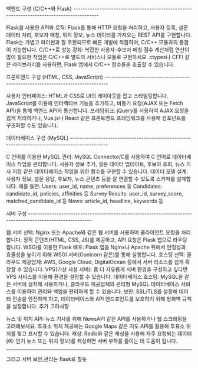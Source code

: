  백엔드 구성 (C/C++와 Flask) -----------------------------------------------------------------------------------------

  
Flask를 사용한 API와 로직: Flask를 통해 HTTP 요청을 처리하고, 사용자 등록, 설문 데이터 처리, 후보자 매칭, 위치 정보, 뉴스 데이터를 가져오는 REST API를 구현합니다. Flask는 가볍고 파이썬과 잘 호환되므로 빠른 개발에 적합하며, C/C++ 모듈과의 통합이 가능합니다.
C/C++로 성능 강화: 복잡한 사용자-후보자 매칭 점수 계산처럼 연산이 많이 필요한 작업은 C/C++로 별도의 서비스나 모듈로 구현하세요. ctypes나 CFFI 같은 라이브러리를 사용하면, Flask 앱에서 C/C++ 함수들을 호출할 수 있습니다.


 프론트엔드 구성 (HTML, CSS, JavaScript) -------------------------------------------------------------------------------


사용자 인터페이스: HTML과 CSS로 UI의 레이아웃을 잡고 스타일링합니다. JavaScript를 이용해 인터랙티브 기능을 추가하고, 비동기 요청(AJAX 또는 Fetch API)을 통해 백엔드 API와 통신합니다.
프레임워크: jQuery를 사용하여 AJAX 요청을 쉽게 처리하거나, Vue.js나 React 같은 프론트엔드 프레임워크를 사용해 컴포넌트를 구조화할 수도 있습니다.


 데이터베이스 구성 (MySQL) ----------------------------------------------------------------------------------------------


C 언어를 이용한 MySQL 관리: MySQL Connector/C를 사용하여 C 언어로 데이터베이스 작업을 관리합니다. 사용자 정보 추가, 설문 데이터 업데이트, 후보자 조회, 뉴스 기사 저장 같은 데이터베이스 작업을 위한 함수를 구현할 수 있습니다.
데이터 모델 설계: 사용자 정보, 설문 응답, 후보자, 뉴스 콘텐츠 등을 잘 연결할 수 있도록 스키마를 설계합니다. 예를 들면:
Users: user_id, name, preferences 등
Candidates: candidate_id, policies, affinities 등
Survey Results: user_id, survey_score, matched_candidate_id 등
News: article_id, headline, keywords 등


 서버 구성 ---------------------------------------------------------------------------------------------------------

   
웹 서버 선택: Nginx 또는 Apache와 같은 웹 서버를 사용하여 클라이언트 요청을 처리합니다. 정적 콘텐츠(HTML, CSS, JS)를 제공하고, API 요청은 Flask 앱으로 라우팅합니다.
WSGI를 이용한 Flask 배포: Flask 앱을 Nginx나 Apache 뒤에서 안정성과 효율성을 높이기 위해 WSGI 서버(Gunicorn 같은)를 통해 실행합니다.
호스팅 선택:
클라우드 제공업체: AWS, Google Cloud, DigitalOcean 등에서 서버 리소스를 쉽게 확장할 수 있습니다.
VPS(가상 사설 서버): 좀 더 자유롭게 서버 환경을 구성하고 싶다면 VPS 서비스를 이용해 환경을 설정할 수 있습니다.
데이터베이스 호스팅: MySQL을 같은 서버에 설치해 사용하거나, 클라우드 제공업체의 관리형 MySQL 데이터베이스 서비스를 이용하여 관리와 백업을 편리하게 할 수 있습니다.
보안: SSL/TLS를 설정해 데이터 전송을 안전하게 하고, 데이터베이스와 API 엔드포인트를 보호하기 위해 방화벽 규칙을 설정합니다.
추가 고려사항


뉴스 및 위치 API: 뉴스 기사를 위해 NewsAPI 같은 API를 사용하거나 웹 스크래핑을 고려해보세요. 투표소 위치 제공에는 Google Maps 같은 지도 API를 활용해 투표소 위치를 찾고 표시할 수 있습니다.
캐싱: Redis와 같은 캐싱을 사용해 자주 요청되는 데이터(예: 인기 뉴스 또는 위치 정보)를 캐싱하면 서버 부하를 줄이는 데 도움이 됩니다.

--------------------------------------------------------------------------------------------------------------------------------------------

그리고 서버 보안,관리는 flask로 할듯  
